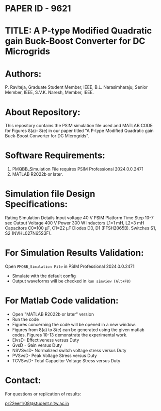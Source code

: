# PAPER ID - 9621

# TITLE: A P-type Modified Quadratic gain Buck-Boost Converter for DC Microgrids
# Authors: 
P. Raviteja, Graduate Student Member, IEEE, B.L. Narasimharaju, Senior Member, IEEE, S.V.K. Naresh, Member, IEEE.
# About Repository:
This repository contains the PSIM simulation file used and MATLAB CODE for Figures 8(a)- 8(e) in our paper titled "A P-type Modified Quadratic gain Buck-Boost Converter for DC Microgrids".

# Software Requirements: 
1. PMQBB_Simulation File requires PSIM Professional 2024.0.0.2471
2. MATLAB R2022b or later.
   
# Simulation file Design Specifications: 
Rating Simulation Details Input voltage 40 V PSIM Platform Time Step 10-7 sec Output Voltage 400 V Power 300 W Inductors L1=1 mH, L2=3 mH Capacitors C0=100 μF, C1=22 μF 
Diodes D0, D1 (FFSH2065B). Switches S1, S2 (NVHL027N65S3F).

# For Simulation Results Validation:
Open `PMQBB_Simulation File` in PSIM Professional 2024.0.0.2471 
- Simulate with the default config
- Output waveforms will be checked in `Run simview (Alt+F8)`
# For Matlab Code validation:
- Open "MATLAB R2022b or later" version
- Run the code
- Figures concerning the code will be opened in a new window.
- Figures from 8(a) to 8(e) can be generated using the given matlab codes. Figures 10-13 demonstrate the experimental work.
- EIvsD- Effectiveness versus Duty
- GvsD - Gain versus Duty
- NSVSvsD- Normalized switch voltage stress versus Duty
- PVSvsD- Peak Voltage Stress versus Duty
- TCVSvsD- Total Capacitor Voltage Stress versus Duty
  
# Contact:
For questions or replication of results: 

pr22eer1r08@student.nitw.ac.in
